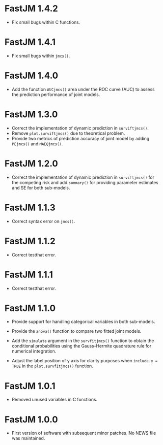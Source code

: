 # FastJM 1.4.2

* Fix small bugs within C functions.

# FastJM 1.4.1

* Fix small bugs within ```jmcs()```.

# FastJM 1.4.0

* Add the function ```AUCjmcs()``` area under the ROC curve (AUC) to assess the prediction performance of joint models.

# FastJM 1.3.0

* Correct the implementation of dynamic prediction in ```surviftjmcs()```.
* Remove ```plot.surviftjmcs()``` due to theoretical problem.
* Provide two metrics of prediction accuracy of joint model by adding ```PEjmcs()``` and ```MAEQjmcs()```.

# FastJM 1.2.0

* Correct the implementation of dynamic prediction in ```surviftjmcs()``` for the competing risk and add ```summary()``` for providing parameter estimates and SE for both sub-models.

# FastJM 1.1.3

* Correct syntax error on ```jmcs()```.

# FastJM 1.1.2

* Correct testthat error.

# FastJM 1.1.1

* Correct testthat error.

# FastJM 1.1.0

* Provide support for handling categorical variables in both sub-models.

* Provide the ```anova()``` function to compare two fitted joint models.

* Add the ```simulate``` argument in the ```survfitjmcs()``` function to obtain the conditional probabilities using the Gauss-Hermite quadrature rule for numerical integration.

* Adjust the label position of y axis for clarity purposes when ```include.y = TRUE``` in the ```plot.survfitjmcs()``` function.

# FastJM 1.0.1

* Removed unused variables in C functions.

# FastJM 1.0.0

* First version of software with subsequent minor patches. No NEWS file was maintained.
